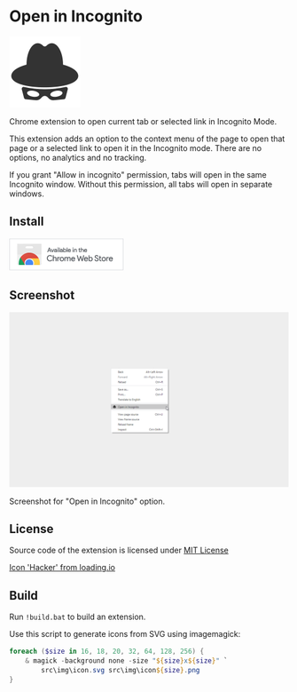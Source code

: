 # Open in Incognito

![Logotype][logo-icon]

Chrome extension to open current tab or selected link in Incognito Mode.

This extension adds an option to the context menu of the page to open that page
or a selected link to open it in the Incognito mode.
There are no options, no analytics and no tracking.

If you grant "Allow in incognito" permission, tabs will open in the same
Incognito window. Without this permission, all tabs will open in
separate windows.

## Install

[![Install from Chrome Web Store][store-button]][store-link]

## Screenshot

![Screenshot for "Open in Incognito" option][screenshot-page]

Screenshot for "Open in Incognito" option.

## License

Source code of the extension is licensed under [MIT License][license]

[Icon 'Hacker' from loading.io][icon-source]

## Build

Run `!build.bat` to build an extension.

Use this script to generate icons from SVG using imagemagick:
```powershell
foreach ($size in 16, 18, 20, 32, 64, 128, 256) {
    & magick -background none -size "${size}x${size}" `
        src\img\icon.svg src\img\icon${size}.png
}
```

[logo-icon]: ./src/img/icon128.png
[screenshot-page]: ./store/screenshot1.png
[license]: ./LICENSE
[icon-source]: https://loading.io/icon/
[store-button]: ./store/store-button.png
[store-link]: https://chrome.google.com/webstore/detail/open-in-incognito/ekpahhmggidgjdenljpnaifklemdgdbc
